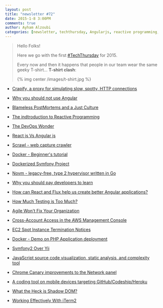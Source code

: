 ```yaml
---
layout: post
title: "newsletter #72"
date: 2015-1-8 3:00PM
comments: true
author: Ayham Alzoubi
categories: [newsletter, techthursday, Angularjs, reactive programming, http, mobile, javascript, docker, go, aws, symfony, Yii, dom]
---
```


> Hello Folks!
>
> Here we go with the first [#TechThursday](/blog/categories/techthursday/) for 2015.
>
> Every now and then it happens that people in our team wear the same geeky T-shirt... **T-shirt clash**:
>
> {% img center /images/t-shirt.jpg %}


* [Crapify, a proxy for simulating slow, spotty, HTTP connections](https://github.com/bcoe/crapify)

* [Why you should not use Angular](https://medium.com/@mnemon1ck/why-you-should-not-use-angularjs-1df5ddf6fc99)

* [Blameless PostMortems and a Just Culture](https://codeascraft.com/2012/05/22/blameless-postmortems/)

* [The indtroduction to Reactive Programming](https://gist.github.com/staltz/868e7e9bc2a7b8c1f754)
<!-- more -->
* [The DevOps Wonder](http://slidesha.re/1xUpRNz)

* [React js Vs Angular js](http://bit.ly/1DA8dNX)

* [Scrawl - web capture crawler](http://bit.ly/1AuEg3r)

* [Docker - Beginner's tutorial](http://bit.ly/1yDu0Fs)

* [Dockerized Symfony Project](https://github.com/denderello/symfony-docker-example)

* [Novm - legacy-free, type 2 hypervisor written in Go](https://github.com/google/novm)

* [Why you should pay developers to learn](http://buff.ly/1xzIODe)

* [How can React and Flux help us create better Angular applications?](http://buff.ly/1xvT9QC)

* [How Much Testing is Too Much?](http://buff.ly/1xvT3Ix)

* [Agile Won't Fix Your Organization](http://buff.ly/14ony8u)

* [Cross-Account Access in the AWS Management Console](https://aws.amazon.com/blogs/aws/new-cross-account-access-in-the-aws-management-console/)

* [EC2 Spot Instance Termination Notices](https://aws.amazon.com/blogs/aws/new-ec2-spot-instance-termination-notices/)

* [Docker - Demo on PHP Application deployment](http://www.slideshare.net/bingoarunprasath/docker-demo-on-php-application-deployment)

* [Symfony2 Over Yii](http://weavora.com/blog/2013/03/26/why-we-prefer-symfony2-over-yii-framework/)

* [JavaScript source code visualization, static analysis, and complexity tool](https://github.com/es-analysis/plato)

* [Chrome Canary improvements to the Network panel](https://plus.google.com/app/basic/stream/z12iztbo0mzwhnkbi04chrfidpb4s1vglfg)

* [A coding tool on mobile devices targeting GitHub/Codeship/Heroku](https://github.com/dai-shi/codeonmobile)

* [What the Heck is Shadow DOM?](http://glazkov.com/2011/01/14/what-the-heck-is-shadow-dom/)

* [Working Effectively With iTerm2](http://teohm.com/blog/2012/03/22/working-effectively-with-iterm2/)
